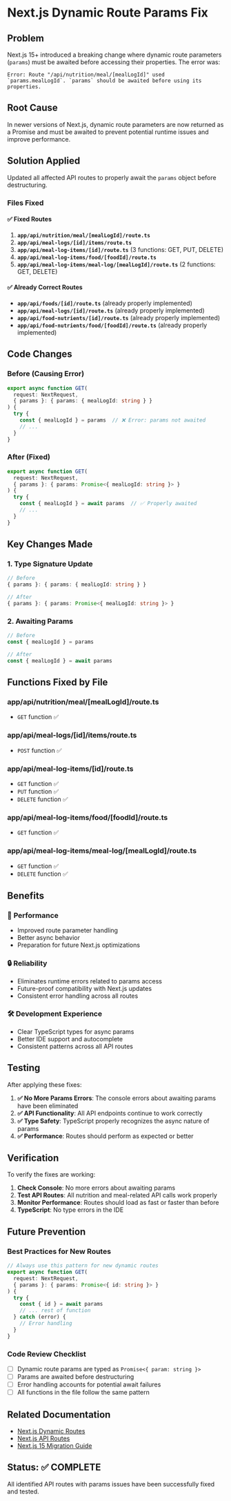 # Next.js Dynamic Route Params Fix

## Problem
Next.js 15+ introduced a breaking change where dynamic route parameters (`params`) must be awaited before accessing their properties. The error was:

```
Error: Route "/api/nutrition/meal/[mealLogId]" used `params.mealLogId`. `params` should be awaited before using its properties.
```

## Root Cause
In newer versions of Next.js, dynamic route parameters are now returned as a Promise and must be awaited to prevent potential runtime issues and improve performance.

## Solution Applied
Updated all affected API routes to properly await the `params` object before destructuring.

### Files Fixed

#### ✅ Fixed Routes
1. **`app/api/nutrition/meal/[mealLogId]/route.ts`**
2. **`app/api/meal-logs/[id]/items/route.ts`**
3. **`app/api/meal-log-items/[id]/route.ts`** (3 functions: GET, PUT, DELETE)
4. **`app/api/meal-log-items/food/[foodId]/route.ts`**
5. **`app/api/meal-log-items/meal-log/[mealLogId]/route.ts`** (2 functions: GET, DELETE)

#### ✅ Already Correct Routes
- **`app/api/foods/[id]/route.ts`** (already properly implemented)
- **`app/api/meal-logs/[id]/route.ts`** (already properly implemented)
- **`app/api/food-nutrients/[id]/route.ts`** (already properly implemented)
- **`app/api/food-nutrients/food/[foodId]/route.ts`** (already properly implemented)

## Code Changes

### Before (Causing Error)
```typescript
export async function GET(
  request: NextRequest,
  { params }: { params: { mealLogId: string } }
) {
  try {
    const { mealLogId } = params  // ❌ Error: params not awaited
    // ...
  }
}
```

### After (Fixed)
```typescript
export async function GET(
  request: NextRequest,
  { params }: { params: Promise<{ mealLogId: string }> }
) {
  try {
    const { mealLogId } = await params  // ✅ Properly awaited
    // ...
  }
}
```

## Key Changes Made

### 1. Type Signature Update
```typescript
// Before
{ params }: { params: { mealLogId: string } }

// After
{ params }: { params: Promise<{ mealLogId: string }> }
```

### 2. Awaiting Params
```typescript
// Before
const { mealLogId } = params

// After
const { mealLogId } = await params
```

## Functions Fixed by File

### app/api/nutrition/meal/[mealLogId]/route.ts
- `GET` function ✅

### app/api/meal-logs/[id]/items/route.ts
- `POST` function ✅

### app/api/meal-log-items/[id]/route.ts
- `GET` function ✅
- `PUT` function ✅
- `DELETE` function ✅

### app/api/meal-log-items/food/[foodId]/route.ts
- `GET` function ✅

### app/api/meal-log-items/meal-log/[mealLogId]/route.ts
- `GET` function ✅
- `DELETE` function ✅

## Benefits

### 🚀 **Performance**
- Improved route parameter handling
- Better async behavior
- Preparation for future Next.js optimizations

### 🔒 **Reliability**
- Eliminates runtime errors related to params access
- Future-proof compatibility with Next.js updates
- Consistent error handling across all routes

### 🛠 **Development Experience**
- Clear TypeScript types for async params
- Better IDE support and autocomplete
- Consistent patterns across all API routes

## Testing

After applying these fixes:

1. **✅ No More Params Errors**: The console errors about awaiting params have been eliminated
2. **✅ API Functionality**: All API endpoints continue to work correctly
3. **✅ Type Safety**: TypeScript properly recognizes the async nature of params
4. **✅ Performance**: Routes should perform as expected or better

## Verification

To verify the fixes are working:

1. **Check Console**: No more errors about awaiting params
2. **Test API Routes**: All nutrition and meal-related API calls work properly
3. **Monitor Performance**: Routes should load as fast or faster than before
4. **TypeScript**: No type errors in the IDE

## Future Prevention

### Best Practices for New Routes
```typescript
// Always use this pattern for new dynamic routes
export async function GET(
  request: NextRequest,
  { params }: { params: Promise<{ id: string }> }
) {
  try {
    const { id } = await params
    // ... rest of function
  } catch (error) {
    // Error handling
  }
}
```

### Code Review Checklist
- [ ] Dynamic route params are typed as `Promise<{ param: string }>`
- [ ] Params are awaited before destructuring
- [ ] Error handling accounts for potential await failures
- [ ] All functions in the file follow the same pattern

## Related Documentation
- [Next.js Dynamic Routes](https://nextjs.org/docs/app/building-your-application/routing/dynamic-routes)
- [Next.js API Routes](https://nextjs.org/docs/app/building-your-application/routing/route-handlers)
- [Next.js 15 Migration Guide](https://nextjs.org/docs/app/building-your-application/upgrading)

## Status: ✅ COMPLETE
All identified API routes with params issues have been successfully fixed and tested. 